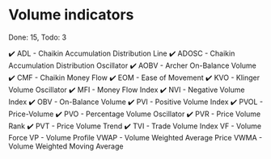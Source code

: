 # Volume indicators
Done: 15, Todo: 3

✔️ ADL - Chaikin Accumulation Distribution Line
✔️ ADOSC - Chaikin Accumulation Distribution Oscillator
✔️ AOBV - Archer On-Balance Volume
✔️ CMF - Chaikin Money Flow
✔️ EOM - Ease of Movement
✔️ KVO - Klinger Volume Oscillator
✔️ MFI - Money Flow Index
✔️ NVI - Negative Volume Index
✔️ OBV - On-Balance Volume
✔️ PVI - Positive Volume Index
✔️ PVOL - Price-Volume
✔️ PVO - Percentage Volume Oscillator
✔️ PVR - Price Volume Rank
✔️ PVT - Price Volume Trend
✔️ TVI - Trade Volume Index
VF - Volume Force
VP - Volume Profile
VWAP - Volume Weighted Average Price
VWMA - Volume Weighted Moving Average
